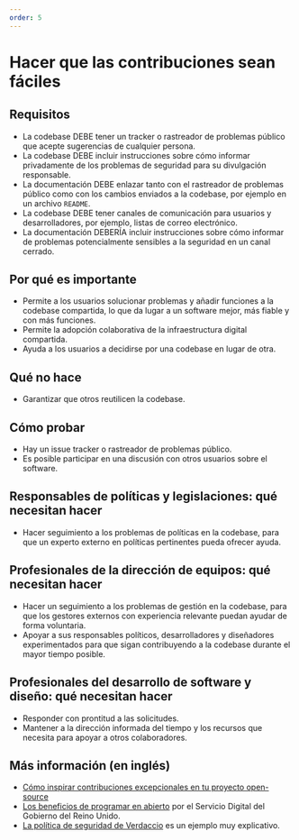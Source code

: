 ```yaml
---
order: 5
---
```


# Hacer que las contribuciones sean fáciles

## Requisitos

* La codebase DEBE tener un tracker o rastreador de problemas público que acepte sugerencias de cualquier persona.
* La codebase DEBE incluir instrucciones sobre cómo informar privadamente de los problemas de seguridad para su divulgación responsable.
* La documentación DEBE enlazar tanto con el rastreador de problemas público como con los cambios enviados a la codebase, por ejemplo en un archivo `README`.
* La codebase DEBE tener canales de comunicación para usuarios y desarrolladores, por ejemplo, listas de correo electrónico.
* La documentación DEBERÍA incluir instrucciones sobre cómo informar de problemas potencialmente sensibles a la seguridad en un canal cerrado.

## Por qué es importante

* Permite a los usuarios solucionar problemas y añadir funciones a la codebase compartida, lo que da lugar a un software mejor, más fiable y con más funciones.
* Permite la adopción colaborativa de la infraestructura digital compartida.
* Ayuda a los usuarios a decidirse por una codebase en lugar de otra.

## Qué no hace

* Garantizar que otros reutilicen la codebase.

## Cómo probar

* Hay un issue tracker o rastreador de problemas público.
* Es posible participar en una discusión con otros usuarios sobre el software.

## Responsables de políticas y legislaciones: qué necesitan hacer

* Hacer seguimiento a los problemas de políticas en la codebase, para que un experto externo en políticas pertinentes pueda ofrecer ayuda.

## Profesionales de la dirección de equipos: qué necesitan hacer

* Hacer un seguimiento a los problemas de gestión en la codebase, para que los gestores externos con experiencia relevante puedan ayudar de forma voluntaria.
* Apoyar a sus responsables políticos, desarrolladores y diseñadores experimentados para que sigan contribuyendo a la codebase durante el mayor tiempo posible.

## Profesionales del desarrollo de software y diseño: qué necesitan hacer

* Responder con prontitud a las solicitudes.
* Mantener a la dirección informada del tiempo y los recursos que necesita para apoyar a otros colaboradores.

## Más información (en inglés)

* [Cómo inspirar contribuciones excepcionales en tu proyecto open-source](https://www.netdata.cloud/blog/open-source-contributions/)
* [Los beneficios de programar en abierto](https://gds.blog.gov.uk/2017/09/04/the-benefits-of-coding-in-the-open/) por el Servicio Digital del Gobierno del Reino Unido.
* [La política de seguridad de Verdaccio](https://github.com/verdaccio/verdaccio/blob/master/SECURITY.md) es un ejemplo muy explicativo.
